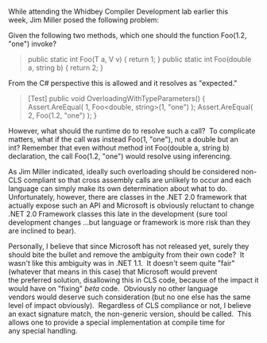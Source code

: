 
While attending the Whidbey Compiler Development lab earlier this week, Jim Miller posed the following problem:

Given the following two methods, which one should the function Foo(1.2, "one") invoke?

> public static int Foo(T a, V v) { return 1; } public static int Foo(double a, string b) { return 2; }

From the C# perspective this is allowed and it resolves as "expected."

> \[Test\] public void OverloadingWithTypeParameters() { Assert.AreEqual( 1, Foo<double, string\>(1, "one") ); Assert.AreEqual( 2, Foo(1.2, "one") ); }

However, what should the runtime do to resolve such a call?  To complicate matters, what if the call was instead Foo(1, "one"), not a double but an int? Remember that even without method int Foo(double a, string b) declaration, the call Foo(1.2, "one") would resolve using inferencing.

As Jim Miller indicated, ideally such overloading should be considered non-CLS compliant so that cross assembly calls are unlikely to occur and each language can simply make its own determination about what to do.  Unfortunately, however, there are classes in the .NET 2.0 framework that actually expose such an API and Microsoft is obviously reluctant to change .NET 2.0 Framework classes this late in the development (sure tool development changes ...but language or framework is more risk than they are inclined to bear).

Personally, I believe that since Microsoft has not released yet, surely they should bite the bullet and remove the ambiguity from their own code?  It wasn't like this ambiguity was in .NET 1.1.  It doesn't seem quite "fair" (whatever that means in this case) that Microsoft would prevent the preferred solution, disallowing this in CLS code, because of the impact it would have on "fixing" _beta_ code.  Obviously no other language vendors would deserve such consideration (but no one else has the same level of impact obviously).  Regardless of CLS compliance or not, I believe an exact signature match, the non-generic version, should be called.  This allows one to provide a special implementation at compile time for any special handling.
